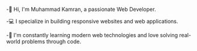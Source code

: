 -👋 Hi, I'm Muhammad Kamran, a passionate Web Developer.

-💻 I specialize in building responsive websites and web applications.

-🌱 I'm constantly learning modern web technologies and love solving real-world problems through code.
<!---
kamranskd03/kamranskd03 is a ✨ special ✨ repository because its `README.md` (this file) appears on your GitHub profile.
You can click the Preview link to take a look at your changes.
--->
